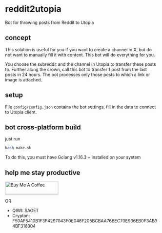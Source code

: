 # reddit2utopia
Bot for throwing posts from Reddit to Utopia

## concept

This solution is useful for you if you want to create a channel in X, but do not want to manually fill it with content. This bot will do everything for you.

You choose the subreddit and the channel in Utopia to transfer these posts to. Further along the crown, call this bot to transfer 1 post from the last posts in 24 hours.
The bot processes only those posts to which a link or image is attached.

## setup

File `config/config.json` contains the bot settings, fill in the data to connect to Utopia client.

## bot cross-platform build

just run

```bash
bash make.sh
```

To do this, you must have Golang v1.16.3 + installed on your system

## help me stay productive

<a href="https://www.buymeacoffee.com/sagleft" target="_blank"><img src="https://www.buymeacoffee.com/assets/img/custom_images/orange_img.png" alt="Buy Me A Coffee" style="height: 41px !important;width: 174px !important;box-shadow: 0px 3px 2px 0px rgba(190, 190, 190, 0.5) !important;-webkit-box-shadow: 0px 3px 2px 0px rgba(190, 190, 190, 0.5) !important;" ></a>

OR

* QIWI: SAGET
* Crypton: F50AF5410B1F3F4297043F0E046F205BCBAA76BEC70E936EB0F3AB94BF316804
